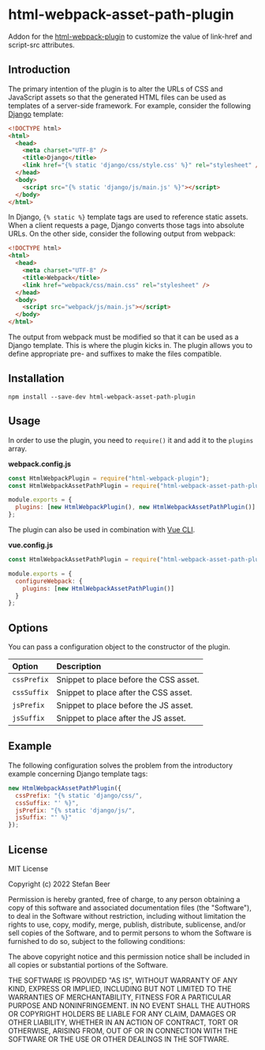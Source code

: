 # html-webpack-asset-path-plugin

Addon for the [html-webpack-plugin](https://github.com/jantimon/html-webpack-plugin/tree/v3.2.0) to customize the value of link-href and script-src attributes.

## Introduction

The primary intention of the plugin is to alter the URLs of CSS and JavaScript assets so that the generated HTML files can be used as templates of a server-side framework. For example, consider the following [Django](https://www.djangoproject.com/) template:

```html
<!DOCTYPE html>
<html>
  <head>
    <meta charset="UTF-8" />
    <title>Django</title>
    <link href="{% static 'django/css/style.css' %}" rel="stylesheet" />
  </head>
  <body>
    <script src="{% static 'django/js/main.js' %}"></script>
  </body>
</html>
```

In Django, `{% static %}` template tags are used to reference static assets. When a client requests a page, Django converts those tags into absolute URLs. On the other side, consider the following output from webpack:

```html
<!DOCTYPE html>
<html>
  <head>
    <meta charset="UTF-8" />
    <title>Webpack</title>
    <link href="webpack/css/main.css" rel="stylesheet" />
  </head>
  <body>
    <script src="webpack/js/main.js"></script>
  </body>
</html>
```

The output from webpack must be modified so that it can be used as a Django template. This is where the plugin kicks in. The plugin allows you to define appropriate pre- and suffixes to make the files compatible.

## Installation

    npm install --save-dev html-webpack-asset-path-plugin

## Usage

In order to use the plugin, you need to `require()` it and add it to the `plugins` array.

**webpack.config.js**

```javascript
const HtmlWebpackPlugin = require("html-webpack-plugin");
const HtmlWebpackAssetPathPlugin = require("html-webpack-asset-path-plugin");

module.exports = {
  plugins: [new HtmlWebpackPlugin(), new HtmlWebpackAssetPathPlugin()]
};
```

The plugin can also be used in combination with [Vue CLI](https://cli.vuejs.org/).

**vue.config.js**

```javascript
const HtmlWebpackAssetPathPlugin = require("html-webpack-asset-path-plugin");

module.exports = {
  configureWebpack: {
    plugins: [new HtmlWebpackAssetPathPlugin()]
  }
};
```

## Options

You can pass a configuration object to the constructor of the plugin.

| Option      | Description                            |
| :---------- | :------------------------------------- |
| `cssPrefix` | Snippet to place before the CSS asset. |
| `cssSuffix` | Snippet to place after the CSS asset.  |
| `jsPrefix`  | Snippet to place before the JS asset.  |
| `jsSuffix`  | Snippet to place after the JS asset.   |

## Example

The following configuration solves the problem from the introductory example concerning Django template tags:

```javascript
new HtmlWebpackAssetPathPlugin({
  cssPrefix: "{% static 'django/css/",
  cssSuffix: "' %}",
  jsPrefix: "{% static 'django/js/",
  jsSuffix: "' %}"
});
```

## License

MIT License

Copyright (c) 2022 Stefan Beer

Permission is hereby granted, free of charge, to any person obtaining a copy of this software and associated documentation files (the "Software"), to deal in the Software without restriction, including without limitation the rights to use, copy, modify, merge, publish, distribute, sublicense, and/or sell copies of the Software, and to permit persons to whom the Software is furnished to do so, subject to the following conditions:

The above copyright notice and this permission notice shall be included in all copies or substantial portions of the Software.

THE SOFTWARE IS PROVIDED "AS IS", WITHOUT WARRANTY OF ANY KIND, EXPRESS OR IMPLIED, INCLUDING BUT NOT LIMITED TO THE WARRANTIES OF MERCHANTABILITY, FITNESS FOR A PARTICULAR PURPOSE AND NONINFRINGEMENT. IN NO EVENT SHALL THE AUTHORS OR COPYRIGHT HOLDERS BE LIABLE FOR ANY CLAIM, DAMAGES OR OTHER LIABILITY, WHETHER IN AN ACTION OF CONTRACT, TORT OR OTHERWISE, ARISING FROM, OUT OF OR IN CONNECTION WITH THE SOFTWARE OR THE USE OR OTHER DEALINGS IN THE SOFTWARE.
